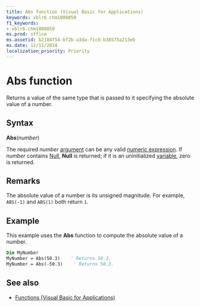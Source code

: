 ```yaml
---
title: Abs function (Visual Basic for Applications)
keywords: vblr6.chm1008850
f1_keywords:
- vblr6.chm1008850
ms.prod: office
ms.assetid: b2184f54-bf2b-a3da-f1c8-b38575a213eb
ms.date: 12/11/2018
localization_priority: Priority
---
```



# Abs function

Returns a value of the same type that is passed to it specifying the absolute value of a number.

## Syntax

**Abs**(_number_)
 
The required _number_ [argument](../../Glossary/vbe-glossary.md#argument) can be any valid [numeric expression](../../Glossary/vbe-glossary.md#numeric-expression). If _number_ contains [Null](../../Glossary/vbe-glossary.md#null), **Null** is returned; if it is an uninitialized [variable](../../Glossary/vbe-glossary.md#variable), zero is returned.

## Remarks

The absolute value of a number is its unsigned magnitude. For example, `ABS(-1)` and `ABS(1)` both return `1`.

## Example

This example uses the **Abs** function to compute the absolute value of a number.


```vb
Dim MyNumber
MyNumber = Abs(50.3)    ' Returns 50.3.
MyNumber = Abs(-50.3)    ' Returns 50.3.
```

## See also

- [Functions (Visual Basic for Applications)](../functions-visual-basic-for-applications.md)
